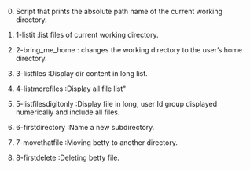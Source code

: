 0. Script that prints the absolute path name of the current working directory.

1. 1-listit :list files of current working directory.

2. 2-bring_me_home : changes the working directory to the user’s home directory.

3. 3-listfiles :Display dir content in long list.

4. 4-listmorefiles :Display all file list"

5. 5-listfilesdigitonly :Display file in long, user Id group displayed numerically and include all files.

6. 6-firstdirectory :Name a new subdirectory.

7. 7-movethatfile :Moving betty to another directory.

8. 8-firstdelete :Deleting betty file.
